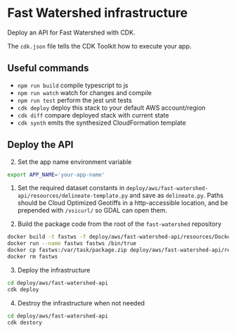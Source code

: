 # Fast Watershed infrastructure

Deploy an API for Fast Watershed with CDK.

The `cdk.json` file tells the CDK Toolkit how to execute your app.

## Useful commands

- `npm run build` compile typescript to js
- `npm run watch` watch for changes and compile
- `npm run test` perform the jest unit tests
- `cdk deploy` deploy this stack to your default AWS account/region
- `cdk diff` compare deployed stack with current state
- `cdk synth` emits the synthesized CloudFormation template

## Deploy the API

2. Set the app name environment variable

```bash
export APP_NAME='your-app-name'
```

1. Set the required dataset constants in `deploy/aws/fast-watershed-api/resources/delineate-template.py`
and save as `delineate.py`. Paths should be Cloud Optimized Geotiffs in a http-accessible location,
and be prepended with `/vsicurl/` so GDAL can open them.

2. Build the package code from the root of the `fast-watershed` repository

```bash
docker build -t fastws -f deploy/aws/fast-watershed-api/resources/Dockerfile .
docker run --name fastws fastws /bin/true
docker cp fastws:/var/task/package.zip deploy/aws/fast-watershed-api/resources/package.zip
docker rm fastws
```

3. Deploy the infrastructure

```bash
cd deploy/aws/fast-watershed-api
cdk deploy
```

4. Destroy the infrastructure when not needed

```bash
cd deploy/aws/fast-watershed-api
cdk destory
```
